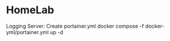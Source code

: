 # HomeLab

Logging Server:
Create portainer.yml 
 docker compose -f docker-yml/portainer.yml up -d

